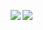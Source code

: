 <a href="https://github.com/search?q=user%3Apaion-data+label%3A%22HELP+WANTED%22+state%3Aopen&type=Issues&ref=advsearch&l=&l="><img align="right" src="https://img.shields.io/badge/Contributing%20to%20Paion%20Data-129817?style=for-the-badge&logo=github&logoColor=white" /></a>
<a href="https://status.paion-data.dev/"><img align="right" src="https://img.shields.io/badge/Service%20Status-1ABC9C?style=for-the-badge&logo=upptime&logoColor=white" /></a>
